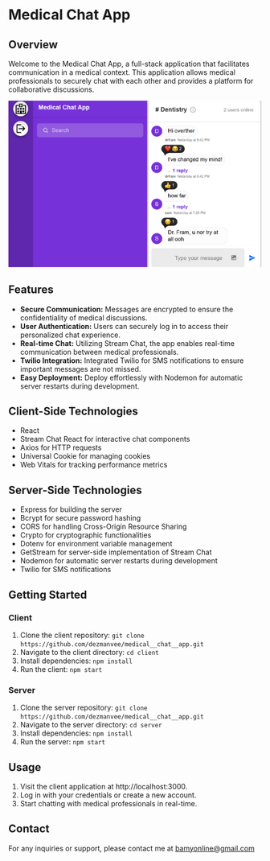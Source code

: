 # Medical Chat App

## Overview

Welcome to the Medical Chat App, a full-stack application that facilitates communication in a medical context. This application allows medical professionals to securely chat with each other and provides a platform for collaborative discussions.


![Client Thumbnail](./client/src/assets/Thumbnail.png)

## Features

- **Secure Communication:** Messages are encrypted to ensure the confidentiality of medical discussions.
- **User Authentication:** Users can securely log in to access their personalized chat experience.
- **Real-time Chat:** Utilizing Stream Chat, the app enables real-time communication between medical professionals.
- **Twilio Integration:** Integrated Twilio for SMS notifications to ensure important messages are not missed.
- **Easy Deployment:** Deploy effortlessly with Nodemon for automatic server restarts during development.

## Client-Side Technologies

- React
- Stream Chat React for interactive chat components
- Axios for HTTP requests
- Universal Cookie for managing cookies
- Web Vitals for tracking performance metrics

## Server-Side Technologies

- Express for building the server
- Bcrypt for secure password hashing
- CORS for handling Cross-Origin Resource Sharing
- Crypto for cryptographic functionalities
- Dotenv for environment variable management
- GetStream for server-side implementation of Stream Chat
- Nodemon for automatic server restarts during development
- Twilio for SMS notifications

## Getting Started

### Client

1. Clone the client repository: `git clone https://github.com/dezmanvee/medical__chat__app.git`
2. Navigate to the client directory: `cd client`
3. Install dependencies: `npm install`
4. Run the client: `npm start`

### Server

1. Clone the server repository: `git clone https://github.com/dezmanvee/medical__chat__app.git`
2. Navigate to the server directory: `cd server`
3. Install dependencies: `npm install`
4. Run the server: `npm start`

## Usage

1. Visit the client application at http://localhost:3000.
2. Log in with your credentials or create a new account.
3. Start chatting with medical professionals in real-time.

## Contact

For any inquiries or support, please contact me at bamyonline@gmail.com

